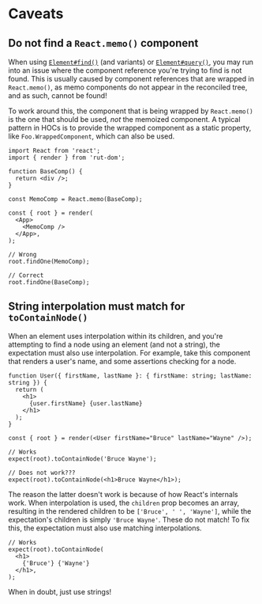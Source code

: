 # Caveats

## Do not find a `React.memo()` component

When using [`Element#find()`](./api/element.md#find) (and variants) or
[`Element#query()`](./api/element.md#query), you may run into an issue where the component reference
you're trying to find is not found. This is usually caused by component references that are wrapped
in `React.memo()`, as memo components do not appear in the reconciled tree, and as such, cannot be
found!

To work around this, the component that is being wrapped by `React.memo()` is the one that should be
used, _not_ the memoized component. A typical pattern in HOCs is to provide the wrapped component as
a static property, like `Foo.WrappedComponent`, which can also be used.

```tsx
import React from 'react';
import { render } from 'rut-dom';

function BaseComp() {
  return <div />;
}

const MemoComp = React.memo(BaseComp);

const { root } = render(
  <App>
    <MemoComp />
  </App>,
);

// Wrong
root.findOne(MemoComp);

// Correct
root.findOne(BaseComp);
```

## String interpolation must match for `toContainNode()`

When an element uses interpolation within its children, and you're attempting to find a node using
an element (and not a string), the expectation must also use interpolation. For example, take this
component that renders a user's name, and some assertions checking for a node.

```tsx
function User({ firstName, lastName }: { firstName: string; lastName: string }) {
  return (
    <h1>
      {user.firstName} {user.lastName}
    </h1>
  );
}

const { root } = render(<User firstName="Bruce" lastName="Wayne" />);

// Works
expect(root).toContainNode('Bruce Wayne');

// Does not work???
expect(root).toContainNode(<h1>Bruce Wayne</h1>);
```

The reason the latter doesn't work is because of how React's internals work. When interpolation is
used, the `children` prop becomes an array, resulting in the rendered children to be
`['Bruce', ' ', 'Wayne']`, while the expectation's children is simply `'Bruce Wayne'`. These do not
match! To fix this, the expectation must also use matching interpolations.

```tsx
// Works
expect(root).toContainNode(
  <h1>
    {'Bruce'} {'Wayne'}
  </h1>,
);
```

When in doubt, just use strings!
